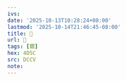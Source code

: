 ```yaml
---
ivs:
date: '2025-10-13T10:28:24+08:00'
lastmod: '2025-10-14T21:46:45-08:00'
title: 􅜚
url: 􅜚
tags: [䵜]
hex: 4D5C
src: DCCV
note:
---
```

